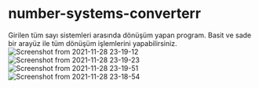 # number-systems-converterr
Girilen tüm sayı sistemleri arasında dönüşüm yapan program. Basit ve sade bir arayüz ile tüm dönüşüm işlemlerini yapabilirsiniz.
![Screenshot from 2021-11-28 23-19-12](https://user-images.githubusercontent.com/73396120/143784817-ce256d1d-4fb7-4f2b-97ca-c1bf3e66b54b.png)
![Screenshot from 2021-11-28 23-19-23](https://user-images.githubusercontent.com/73396120/143784824-be171e89-5c62-46b3-bf40-d3ae958ebecb.png)
![Screenshot from 2021-11-28 23-19-51](https://user-images.githubusercontent.com/73396120/143784828-74fdfad5-5848-4a15-9b49-e87e5c13305d.png)
![Screenshot from 2021-11-28 23-18-54](https://user-images.githubusercontent.com/73396120/143784831-77c76b45-ae7d-4bbf-b840-f3c2b52e3c5d.png)

